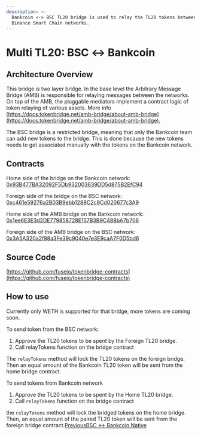 ```yaml
---
description: >-
  Bankcoin <-> BSC TL20 bridge is used to relay the TL20 tokens between Bankcoin and
  Binance Smart Chain networks.
---
```


# Multi TL20: BSC ↔ Bankcoin

## Architecture Overview <a id="architecture-overview"></a>

This bridge is two layer bridge. In the base level the Arbitrary Message Bridge \(AMB\) is responsible for relaying messages between the networks. On top of the AMB, the pluggable mediators implement a contract logic of token relaying of various assets. More info [https://docs.tokenbridge.net/amb-bridge/about-amb-bridge](https://docs.tokenbridge.net/amb-bridge/about-amb-bridge).‌

The BSC bridge is a restricted bridge, meaning that only the Bankcoin team can add new tokens to the bridge. This is done because the new tokens needs to get associated manually with the tokens on the Bankcoin network.‌

## Contracts <a id="contracts"></a>

Home side of the bridge on the Bankcoin network: [0x93B477BA32092F5Db932003639DD5d875B2EfC94](https://scan.bankcoin.io/address/0x93B477BA32092F5Db932003639DD5d875B2EfC94/transactions)​‌

Foreign side of the bridge on the BSC network: [0xc461e59276a2B03B9ebb1289C2c9Cd020677c3A9](https://bscscan.com/address/0xc461e59276a2B03B9ebb1289C2c9Cd020677c3A9)​‌

Home side of the AMB bridge on the Bankcoin network: [0x1ee6E3E3d2DE779858728E157B3B9C488bA7b706](https://scan.bankcoin.io/address/0x1ee6E3E3d2DE779858728E157B3B9C488bA7b706/transactions)​‌

Foreign side of the AMB bridge on the BSC network: [0x3A5A320a2f98a3Fe39c9040e7e3E9caA7F0D5bd6](https://bscscan.com/address/0x3A5A320a2f98a3Fe39c9040e7e3E9caA7F0D5bd6)​‌

## Source Code <a id="source-code"></a>

[https://github.com/fuseio/tokenbridge-contracts](https://github.com/fuseio/tokenbridge-contracts)

## How to use <a id="how-to-use"></a>

Currently only WETH is supported for that bridge, more tokens are coming soon.‌

To send token from the BSC network:‌

1. Approve the TL20 tokens to be spent by the Foreign TL20 bridge.
2. Call relayTokens function on the bridge contract

The `relayTokens` method will lock the TL20 tokens on the foreign bridge. Then an equal amount of the Bankcoin TL20 token will be sent from the home bridge contract.‌

To send tokens from Bankcoin network‌

1. Approve the TL20 tokens to be spent by the Home TL20 bridge.
2. Call `relayTokens` function on the bridge contract

the `relayTokens` method will lock the bridged tokens on the home bridge. Then, an equal amount of the paired TL20 token will be sent from the foreign bridge contract.[PreviousBSC ↔ Bankcoin Native](https://app.gitbook.com/@fuse-1/s/fuse-dev-docs/~/drafts/-MdkekktVnuRGEokLu71/bridges/bridges/bsc-fuse-native/@merged)[  
](https://app.gitbook.com/@fuse-1/s/fuse-dev-docs/~/drafts/-MdkekktVnuRGEokLu71/bridges/bridges/eth-fuse-native-bridge/@merged)

